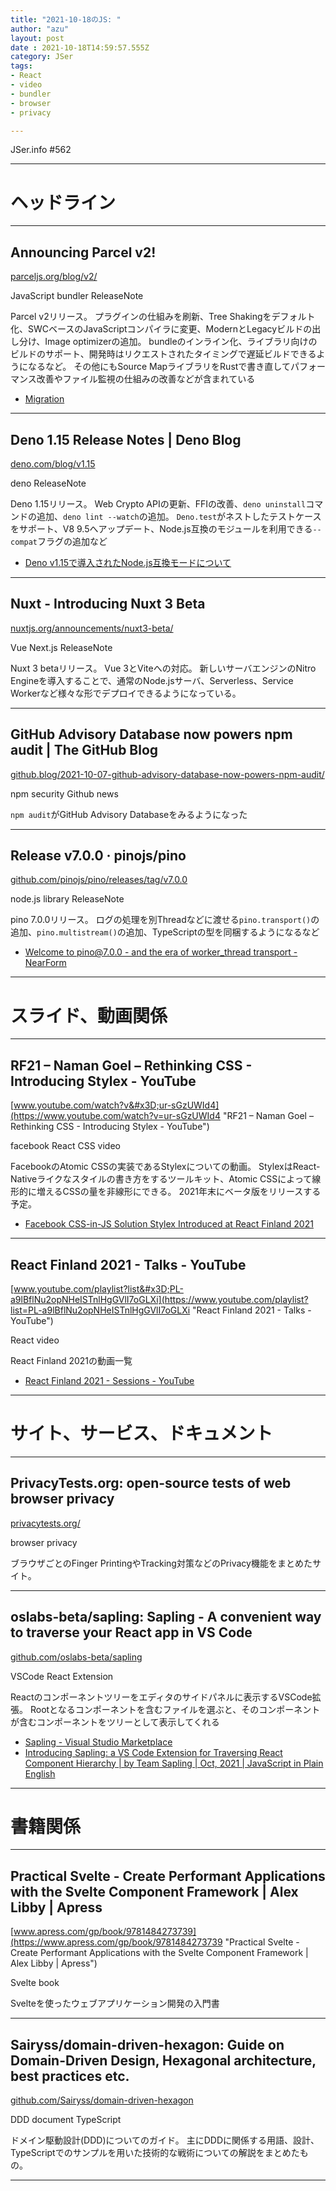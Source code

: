 ```yaml
---
title: "2021-10-18のJS: "
author: "azu"
layout: post
date : 2021-10-18T14:59:57.555Z
category: JSer
tags:
- React
- video
- bundler
- browser
- privacy

---
```


JSer.info #562

----

<h1 class="site-genre">ヘッドライン</h1>

----

## Announcing Parcel v2!
[parceljs.org/blog/v2/](https://parceljs.org/blog/v2/ "Announcing Parcel v2!")
<p class="jser-tags jser-tag-icon"><span class="jser-tag">JavaScript</span> <span class="jser-tag">bundler</span> <span class="jser-tag">ReleaseNote</span></p>

Parcel v2リリース。
プラグインの仕組みを刷新、Tree Shakingをデフォルト化、SWCベースのJavaScriptコンパイラに変更、ModernとLegacyビルドの出し分け、Image optimizerの追加。
bundleのインライン化、ライブラリ向けのビルドのサポート、開発時はリクエストされたタイミングで遅延ビルドできるようになるなど。
その他にもSource MapライブラリをRustで書き直してパフォーマンス改善やファイル監視の仕組みの改善などが含まれている

- [Migration](https://parceljs.org/getting-started/migration/ "Migration")

----

## Deno 1.15 Release Notes | Deno Blog
[deno.com/blog/v1.15](https://deno.com/blog/v1.15 "Deno 1.15 Release Notes | Deno Blog")
<p class="jser-tags jser-tag-icon"><span class="jser-tag">deno</span> <span class="jser-tag">ReleaseNote</span></p>

Deno 1.15リリース。
Web Crypto APIの更新、FFIの改善、`deno uninstall`コマンドの追加、`deno lint --watch`の追加。
`Deno.test`がネストしたテストケースをサポート、V8 9.5へアップデート、Node.js互換のモジュールを利用できる`--compat`フラグの追加など

- [Deno v1.15で導入されたNode.js互換モードについて](https://zenn.dev/uki00a/articles/node-compat-mode-introduced-in-deno-v1-15 "Deno v1.15で導入されたNode.js互換モードについて")

----

## Nuxt - Introducing Nuxt 3 Beta
[nuxtjs.org/announcements/nuxt3-beta/](https://nuxtjs.org/announcements/nuxt3-beta/ "Nuxt - Introducing Nuxt 3 Beta")
<p class="jser-tags jser-tag-icon"><span class="jser-tag">Vue</span> <span class="jser-tag">Next.js</span> <span class="jser-tag">ReleaseNote</span></p>

Nuxt 3 betaリリース。
Vue 3とViteへの対応。
新しいサーバエンジンのNitro Engineを導入することで、通常のNode.jsサーバ、Serverless、Service Workerなど様々な形でデプロイできるようになっている。


----

## GitHub Advisory Database now powers npm audit | The GitHub Blog
[github.blog/2021-10-07-github-advisory-database-now-powers-npm-audit/](https://github.blog/2021-10-07-github-advisory-database-now-powers-npm-audit/ "GitHub Advisory Database now powers npm audit | The GitHub Blog")
<p class="jser-tags jser-tag-icon"><span class="jser-tag">npm</span> <span class="jser-tag">security</span> <span class="jser-tag">Github</span> <span class="jser-tag">news</span></p>

`npm audit`がGitHub Advisory Databaseをみるようになった


----

## Release v7.0.0 · pinojs/pino
[github.com/pinojs/pino/releases/tag/v7.0.0](https://github.com/pinojs/pino/releases/tag/v7.0.0 "Release v7.0.0 · pinojs/pino")
<p class="jser-tags jser-tag-icon"><span class="jser-tag">node.js</span> <span class="jser-tag">library</span> <span class="jser-tag">ReleaseNote</span></p>

pino 7.0.0リリース。
ログの処理を別Threadなどに渡せる`pino.transport()`の追加、`pino.multistream()`の追加、TypeScriptの型を同梱するようになるなど

- [Welcome to pino@7.0.0 - and the era of worker\_thread transport - NearForm](https://www.nearform.com/blog/pino7-0-0-pino-transport-worker_thread-transport/ "Welcome to pino@7.0.0 - and the era of worker\_thread transport - NearForm")

----
<h1 class="site-genre">スライド、動画関係</h1>

----

## RF21 – Naman Goel – Rethinking CSS - Introducing Stylex - YouTube
[www.youtube.com/watch?v&#x3D;ur-sGzUWId4](https://www.youtube.com/watch?v=ur-sGzUWId4 "RF21 – Naman Goel – Rethinking CSS - Introducing Stylex - YouTube")
<p class="jser-tags jser-tag-icon"><span class="jser-tag">facebook</span> <span class="jser-tag">React</span> <span class="jser-tag">CSS</span> <span class="jser-tag">video</span></p>

FacebookのAtomic CSSの実装であるStylexについての動画。
StylexはReact-Nativeライクなスタイルの書き方をするツールキット、Atomic CSSによって線形的に増えるCSSの量を非線形にできる。
2021年末にベータ版をリリースする予定。

- [Facebook CSS-in-JS Solution Stylex Introduced at React Finland 2021](https://www.infoq.com/news/2021/10/facebook-css-js-stylex/ "Facebook CSS-in-JS Solution Stylex Introduced at React Finland 2021")

----

## React Finland 2021 - Talks - YouTube
[www.youtube.com/playlist?list&#x3D;PL-a9lBflNu2opNHeISTnlHgGVlI7oGLXi](https://www.youtube.com/playlist?list=PL-a9lBflNu2opNHeISTnlHgGVlI7oGLXi "React Finland 2021 - Talks - YouTube")
<p class="jser-tags jser-tag-icon"><span class="jser-tag">React</span> <span class="jser-tag">video</span></p>

React Finland 2021の動画一覧

- [React Finland 2021 - Sessions - YouTube](https://www.youtube.com/playlist?list=PL-a9lBflNu2rhk1vr3yr4mdRzzUb_nj5P "React Finland 2021 - Sessions - YouTube")

----
<h1 class="site-genre">サイト、サービス、ドキュメント</h1>

----

## PrivacyTests.org: open-source tests of web browser privacy
[privacytests.org/](https://privacytests.org/ "PrivacyTests.org: open-source tests of web browser privacy")
<p class="jser-tags jser-tag-icon"><span class="jser-tag">browser</span> <span class="jser-tag">privacy</span></p>

ブラウザごとのFinger PrintingやTracking対策などのPrivacy機能をまとめたサイト。


----

## oslabs-beta/sapling: Sapling - A convenient way to traverse your React app in VS Code
[github.com/oslabs-beta/sapling](https://github.com/oslabs-beta/sapling "oslabs-beta/sapling: Sapling - A convenient way to traverse your React app in VS Code")
<p class="jser-tags jser-tag-icon"><span class="jser-tag">VSCode</span> <span class="jser-tag">React</span> <span class="jser-tag">Extension</span></p>

Reactのコンポーネントツリーをエディタのサイドパネルに表示するVSCode拡張。
Rootとなるコンポーネントを含むファイルを選ぶと、そのコンポーネントが含むコンポーネントをツリーとして表示してくれる

- [Sapling - Visual Studio Marketplace](https://marketplace.visualstudio.com/items?itemName=team-sapling.sapling "Sapling - Visual Studio Marketplace")
- [Introducing Sapling: a VS Code Extension for Traversing React Component Hierarchy | by Team Sapling | Oct, 2021 | JavaScript in Plain English](https://javascript.plainenglish.io/introducing-sapling-a-vs-code-extension-for-traversing-your-react-component-hierarchy-3ac94d95887e "Introducing Sapling: a VS Code Extension for Traversing React Component Hierarchy | by Team Sapling | Oct, 2021 | JavaScript in Plain English")

----
<h1 class="site-genre">書籍関係</h1>

----

## Practical Svelte - Create Performant Applications with the Svelte Component Framework | Alex Libby | Apress
[www.apress.com/gp/book/9781484273739](https://www.apress.com/gp/book/9781484273739 "Practical Svelte - Create Performant Applications with the Svelte Component Framework | Alex Libby | Apress")
<p class="jser-tags jser-tag-icon"><span class="jser-tag">Svelte</span> <span class="jser-tag">book</span></p>

Svelteを使ったウェブアプリケーション開発の入門書


----

## Sairyss/domain-driven-hexagon: Guide on Domain-Driven Design, Hexagonal architecture, best practices etc.
[github.com/Sairyss/domain-driven-hexagon](https://github.com/Sairyss/domain-driven-hexagon "Sairyss/domain-driven-hexagon: Guide on Domain-Driven Design, Hexagonal architecture, best practices etc.")
<p class="jser-tags jser-tag-icon"><span class="jser-tag">DDD</span> <span class="jser-tag">document</span> <span class="jser-tag">TypeScript</span></p>

ドメイン駆動設計(DDD)についてのガイド。
主にDDDに関係する用語、設計、TypeScriptでのサンプルを用いた技術的な戦術についての解説をまとめたもの。


----

